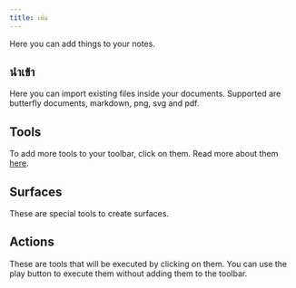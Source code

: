 ```yaml
---
title: เพิ่ม
---
```


Here you can add things to your notes.

## นำเข้า

Here you can import existing files inside your documents.
Supported are butterfly documents, markdown, png, svg and pdf.

## Tools

To add more tools to your toolbar, click on them.
Read more about them [here](tools).

## Surfaces

These are special tools to create surfaces.

## Actions

These are tools that will be executed by clicking on them.
You can use the play button to execute them without adding them to the toolbar.
